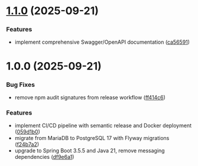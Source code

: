 # [1.1.0](https://github.com/wmnjuguna/Mpesa-Gateway/compare/v1.0.0...v1.1.0) (2025-09-21)


### Features

* implement comprehensive Swagger/OpenAPI documentation ([ca56591](https://github.com/wmnjuguna/Mpesa-Gateway/commit/ca565917fb0754374aba4094136e09e5af0e5bb2))

# 1.0.0 (2025-09-21)


### Bug Fixes

* remove npm audit signatures from release workflow ([ff414c6](https://github.com/wmnjuguna/Mpesa-Gateway/commit/ff414c6e175644dd75edede543065d3e1f85a17c))


### Features

* implement CI/CD pipeline with semantic release and Docker deployment ([059d1b0](https://github.com/wmnjuguna/Mpesa-Gateway/commit/059d1b0d4bcf55fe81c59093a3a8ecab874e41b6))
* migrate from MariaDB to PostgreSQL 17 with Flyway migrations ([f24b7a2](https://github.com/wmnjuguna/Mpesa-Gateway/commit/f24b7a2606d1caef4615930bef64d17997f1ca0c))
* upgrade to Spring Boot 3.5.5 and Java 21, remove messaging dependencies ([df9e6a1](https://github.com/wmnjuguna/Mpesa-Gateway/commit/df9e6a16be9af3a4e2def62c93bd0e77327a34df))
